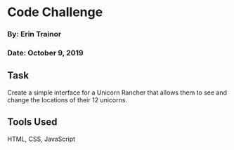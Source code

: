# Code Challenge
### By: Erin Trainor
### Date: October 9, 2019

## Task
Create a simple interface for a Unicorn Rancher that allows them to see and change the locations of their 12 unicorns.

## Tools Used
HTML, CSS, JavaScript

